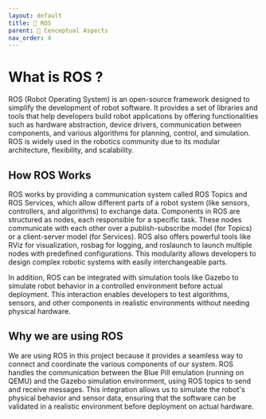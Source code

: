 ```yaml
---
layout: default
title: 🔀 ROS
parent: 📖 Cenceptual Aspects
nav_order: 4
---
```


# What is ROS ?

ROS (Robot Operating System) is an open-source framework designed to simplify the development of robot software. It provides a set of libraries and tools that help developers build robot applications by offering functionalities such as hardware abstraction, device drivers, communication between components, and various algorithms for planning, control, and simulation. ROS is widely used in the robotics community due to its modular architecture, flexibility, and scalability.

## How ROS Works

ROS works by providing a communication system called ROS Topics and ROS Services, which allow different parts of a robot system (like sensors, controllers, and algorithms) to exchange data. Components in ROS are structured as nodes, each responsible for a specific task. These nodes communicate with each other over a publish-subscribe model (for Topics) or a client-server model (for Services). ROS also offers powerful tools like RViz for visualization, rosbag for logging, and roslaunch to launch multiple nodes with predefined configurations. This modularity allows developers to design complex robotic systems with easily interchangeable parts.

In addition, ROS can be integrated with simulation tools like Gazebo to simulate robot behavior in a controlled environment before actual deployment. This interaction enables developers to test algorithms, sensors, and other components in realistic environments without needing physical hardware.

## Why we are using ROS

We are using ROS in this project because it provides a seamless way to connect and coordinate the various components of our system. ROS handles the communication between the Blue Pill emulation (running on QEMU) and the Gazebo simulation environment, using ROS topics to send and receive messages. This integration allows us to simulate the robot's physical behavior and sensor data, ensuring that the software can be validated in a realistic environment before deployment on actual hardware. 
